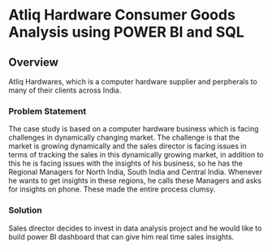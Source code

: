# Atliq Hardware Consumer Goods Analysis using POWER BI and SQL
## Overview
Atliq Hardwares, which is a computer hardware supplier and perpherals to many of their clients across India.
 
 ### Problem Statement
The case study is based on a computer hardware business which is facing challenges in dynamically changing market. 
The challenge is that the market is growing dynamically and the sales director is facing issues in terms of tracking the sales in this dynamically growing market, in addition to this he is facing issues with the insights of his business,
so he has the Regional Managers for North India, South India and Central India. Whenever he wants to get insights in these regions, he calls these Managers and asks for insights on phone. These made the entire process clumsy.

### Solution
Sales director decides to invest in data analysis project and he would like to build power BI dashboard that can give him real time sales insights.
